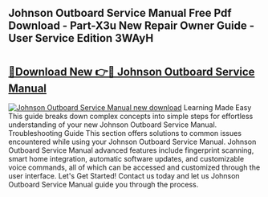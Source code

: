 ## Johnson Outboard Service Manual Free Pdf Download - Part-X3u New Repair Owner Guide - User Service Edition 3WAyH

# <h2><a href="http://bc28843.oget.top/?id=Johnson+Outboard+Service+Manual">🔗Download New 👉🔴 Johnson Outboard Service Manual</a></h2>

[![Johnson Outboard Service Manual new download](https://i.imgur.com/5g1atiW.png)](http://bc28843.oget.top/?id=Johnson+Outboard+Service+Manual)
Learning Made Easy This guide breaks down complex concepts into simple steps for effortless understanding of your new Johnson Outboard Service Manual. Troubleshooting Guide This section offers solutions to common issues encountered while using your Johnson Outboard Service Manual. Johnson Outboard Service Manual advanced features include fingerprint scanning, smart home integration, automatic software updates, and customizable voice commands, all of which can be accessed and customized through the user interface. Let's Get Started! Contact us today and let us Johnson Outboard Service Manual guide you through the process.
